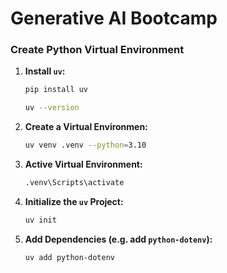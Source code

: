 # Generative AI Bootcamp

### Create Python Virtual Environment
1. **Install `uv`:**

   ```bash
   pip install uv

   uv --version
2. **Create a Virtual Environmen:**
    ```bash
    uv venv .venv --python=3.10
3. **Active Virtual Environment:**
    ```bash
    .venv\Scripts\activate
4. **Initialize the `uv` Project:**
    ```bash
    uv init
5. **Add Dependencies (e.g. add `python-dotenv`):**
    ```bash
    uv add python-dotenv